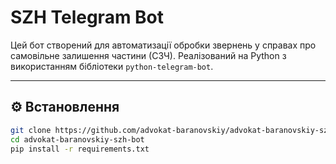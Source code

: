 # SZH Telegram Bot

Цей бот створений для автоматизації обробки звернень у справах про самовільне залишення частини (СЗЧ). Реалізований на Python з використанням бібліотеки `python-telegram-bot`.

---

## ⚙️ Встановлення

```bash
git clone https://github.com/advokat-baranovskiy/advokat-baranovskiy-szh-bot.git
cd advokat-baranovskiy-szh-bot
pip install -r requirements.txt
